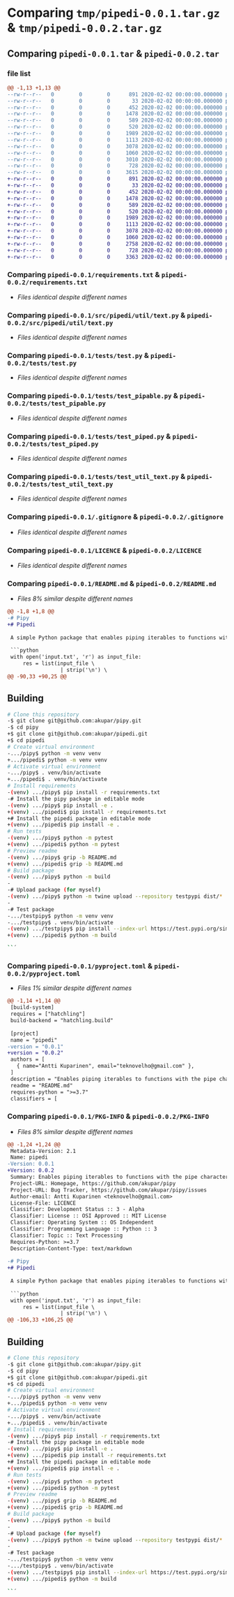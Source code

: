 # Comparing `tmp/pipedi-0.0.1.tar.gz` & `tmp/pipedi-0.0.2.tar.gz`

## Comparing `pipedi-0.0.1.tar` & `pipedi-0.0.2.tar`

### file list

```diff
@@ -1,13 +1,13 @@
--rw-r--r--   0        0        0      891 2020-02-02 00:00:00.000000 pipedi-0.0.1/requirements.txt
--rw-r--r--   0        0        0       33 2020-02-02 00:00:00.000000 pipedi-0.0.1/src/pipedi/__init__.py
--rw-r--r--   0        0        0      452 2020-02-02 00:00:00.000000 pipedi-0.0.1/src/pipedi/pipy.py
--rw-r--r--   0        0        0     1478 2020-02-02 00:00:00.000000 pipedi-0.0.1/src/pipedi/util/text.py
--rw-r--r--   0        0        0      589 2020-02-02 00:00:00.000000 pipedi-0.0.1/tests/test.py
--rw-r--r--   0        0        0      520 2020-02-02 00:00:00.000000 pipedi-0.0.1/tests/test_pipable.py
--rw-r--r--   0        0        0     1989 2020-02-02 00:00:00.000000 pipedi-0.0.1/tests/test_piped.py
--rw-r--r--   0        0        0     1113 2020-02-02 00:00:00.000000 pipedi-0.0.1/tests/test_util_text.py
--rw-r--r--   0        0        0     3078 2020-02-02 00:00:00.000000 pipedi-0.0.1/.gitignore
--rw-r--r--   0        0        0     1060 2020-02-02 00:00:00.000000 pipedi-0.0.1/LICENCE
--rw-r--r--   0        0        0     3010 2020-02-02 00:00:00.000000 pipedi-0.0.1/README.md
--rw-r--r--   0        0        0      728 2020-02-02 00:00:00.000000 pipedi-0.0.1/pyproject.toml
--rw-r--r--   0        0        0     3615 2020-02-02 00:00:00.000000 pipedi-0.0.1/PKG-INFO
+-rw-r--r--   0        0        0      891 2020-02-02 00:00:00.000000 pipedi-0.0.2/requirements.txt
+-rw-r--r--   0        0        0       33 2020-02-02 00:00:00.000000 pipedi-0.0.2/src/pipedi/__init__.py
+-rw-r--r--   0        0        0      452 2020-02-02 00:00:00.000000 pipedi-0.0.2/src/pipedi/pipy.py
+-rw-r--r--   0        0        0     1478 2020-02-02 00:00:00.000000 pipedi-0.0.2/src/pipedi/util/text.py
+-rw-r--r--   0        0        0      589 2020-02-02 00:00:00.000000 pipedi-0.0.2/tests/test.py
+-rw-r--r--   0        0        0      520 2020-02-02 00:00:00.000000 pipedi-0.0.2/tests/test_pipable.py
+-rw-r--r--   0        0        0     1989 2020-02-02 00:00:00.000000 pipedi-0.0.2/tests/test_piped.py
+-rw-r--r--   0        0        0     1113 2020-02-02 00:00:00.000000 pipedi-0.0.2/tests/test_util_text.py
+-rw-r--r--   0        0        0     3078 2020-02-02 00:00:00.000000 pipedi-0.0.2/.gitignore
+-rw-r--r--   0        0        0     1060 2020-02-02 00:00:00.000000 pipedi-0.0.2/LICENCE
+-rw-r--r--   0        0        0     2758 2020-02-02 00:00:00.000000 pipedi-0.0.2/README.md
+-rw-r--r--   0        0        0      728 2020-02-02 00:00:00.000000 pipedi-0.0.2/pyproject.toml
+-rw-r--r--   0        0        0     3363 2020-02-02 00:00:00.000000 pipedi-0.0.2/PKG-INFO
```

### Comparing `pipedi-0.0.1/requirements.txt` & `pipedi-0.0.2/requirements.txt`

 * *Files identical despite different names*

### Comparing `pipedi-0.0.1/src/pipedi/util/text.py` & `pipedi-0.0.2/src/pipedi/util/text.py`

 * *Files identical despite different names*

### Comparing `pipedi-0.0.1/tests/test.py` & `pipedi-0.0.2/tests/test.py`

 * *Files identical despite different names*

### Comparing `pipedi-0.0.1/tests/test_pipable.py` & `pipedi-0.0.2/tests/test_pipable.py`

 * *Files identical despite different names*

### Comparing `pipedi-0.0.1/tests/test_piped.py` & `pipedi-0.0.2/tests/test_piped.py`

 * *Files identical despite different names*

### Comparing `pipedi-0.0.1/tests/test_util_text.py` & `pipedi-0.0.2/tests/test_util_text.py`

 * *Files identical despite different names*

### Comparing `pipedi-0.0.1/.gitignore` & `pipedi-0.0.2/.gitignore`

 * *Files identical despite different names*

### Comparing `pipedi-0.0.1/LICENCE` & `pipedi-0.0.2/LICENCE`

 * *Files identical despite different names*

### Comparing `pipedi-0.0.1/README.md` & `pipedi-0.0.2/README.md`

 * *Files 8% similar despite different names*

```diff
@@ -1,8 +1,8 @@
-# Pipy
+# Pipedi
 
 A simple Python package that enables piping iterables to functions with the pipe `|` character like in a shell.
 
 ```python
 with open('input.txt', 'r') as input_file:
     res = list(input_file \
                 | strip('\n') \
@@ -90,33 +90,25 @@
 ```
 
 
 ## Building
 
 ```bash
 # Clone this repository
-$ git clone git@github.com:akupar/pipy.git
-$ cd pipy
+$ git clone git@github.com:akupar/pipedi.git
+$ cd pipedi
 # Create virtual environment
-.../pipy$ python -m venv venv
+.../pipedi$ python -m venv venv
 # Activate virtual environment
-.../pipy$ . venv/bin/activate
+.../pipedi$ . venv/bin/activate
 # Install requirements
-(venv) .../pipy$ pip install -r requirements.txt
-# Install the pipy package in editable mode
-(venv) .../pipy$ pip install -e .
+(venv) .../pipedi$ pip install -r requirements.txt
+# Install the pipedi package in editable mode
+(venv) .../pipedi$ pip install -e .
 # Run tests
-(venv) .../pipy$ python -m pytest
+(venv) .../pipedi$ python -m pytest
 # Preview readme
-(venv) .../pipy$ grip -b README.md
+(venv) .../pipedi$ grip -b README.md
 # Build package
-(venv) .../pipy$ python -m build
-
-# Upload package (for myself)
-(venv) .../pipy$ python -m twine upload --repository testpypi dist/*
-
-# Test package
-.../testpipy$ python -m venv venv
-.../testpipy$ . venv/bin/activate
-(venv) .../testpipy$ pip install --index-url https://test.pypi.org/simple/ --no-deps pipy
+(venv) .../pipedi$ python -m build
 
 ``´
```

### Comparing `pipedi-0.0.1/pyproject.toml` & `pipedi-0.0.2/pyproject.toml`

 * *Files 1% similar despite different names*

```diff
@@ -1,14 +1,14 @@
 [build-system]
 requires = ["hatchling"]
 build-backend = "hatchling.build"
 
 [project]
 name = "pipedi"
-version = "0.0.1"
+version = "0.0.2"
 authors = [
   { name="Antti Kuparinen", email="teknovelho@gmail.com" },
 ]
 description = "Enables piping iterables to functions with the pipe character"
 readme = "README.md"
 requires-python = ">=3.7"
 classifiers = [
```

### Comparing `pipedi-0.0.1/PKG-INFO` & `pipedi-0.0.2/PKG-INFO`

 * *Files 8% similar despite different names*

```diff
@@ -1,24 +1,24 @@
 Metadata-Version: 2.1
 Name: pipedi
-Version: 0.0.1
+Version: 0.0.2
 Summary: Enables piping iterables to functions with the pipe character
 Project-URL: Homepage, https://github.com/akupar/pipy
 Project-URL: Bug Tracker, https://github.com/akupar/pipy/issues
 Author-email: Antti Kuparinen <teknovelho@gmail.com>
 License-File: LICENCE
 Classifier: Development Status :: 3 - Alpha
 Classifier: License :: OSI Approved :: MIT License
 Classifier: Operating System :: OS Independent
 Classifier: Programming Language :: Python :: 3
 Classifier: Topic :: Text Processing
 Requires-Python: >=3.7
 Description-Content-Type: text/markdown
 
-# Pipy
+# Pipedi
 
 A simple Python package that enables piping iterables to functions with the pipe `|` character like in a shell.
 
 ```python
 with open('input.txt', 'r') as input_file:
     res = list(input_file \
                 | strip('\n') \
@@ -106,33 +106,25 @@
 ```
 
 
 ## Building
 
 ```bash
 # Clone this repository
-$ git clone git@github.com:akupar/pipy.git
-$ cd pipy
+$ git clone git@github.com:akupar/pipedi.git
+$ cd pipedi
 # Create virtual environment
-.../pipy$ python -m venv venv
+.../pipedi$ python -m venv venv
 # Activate virtual environment
-.../pipy$ . venv/bin/activate
+.../pipedi$ . venv/bin/activate
 # Install requirements
-(venv) .../pipy$ pip install -r requirements.txt
-# Install the pipy package in editable mode
-(venv) .../pipy$ pip install -e .
+(venv) .../pipedi$ pip install -r requirements.txt
+# Install the pipedi package in editable mode
+(venv) .../pipedi$ pip install -e .
 # Run tests
-(venv) .../pipy$ python -m pytest
+(venv) .../pipedi$ python -m pytest
 # Preview readme
-(venv) .../pipy$ grip -b README.md
+(venv) .../pipedi$ grip -b README.md
 # Build package
-(venv) .../pipy$ python -m build
-
-# Upload package (for myself)
-(venv) .../pipy$ python -m twine upload --repository testpypi dist/*
-
-# Test package
-.../testpipy$ python -m venv venv
-.../testpipy$ . venv/bin/activate
-(venv) .../testpipy$ pip install --index-url https://test.pypi.org/simple/ --no-deps pipy
+(venv) .../pipedi$ python -m build
 
 ``´
```

